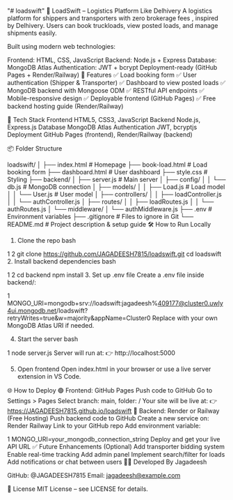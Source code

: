 "# loadswift" 
🚛 LoadSwift – Logistics Platform Like Delhivery
A logistics platform for shippers and transporters with zero brokerage fees , inspired by Delhivery. Users can book truckloads, view posted loads, and manage shipments easily.

Built using modern web technologies:

Frontend: HTML, CSS, JavaScript
Backend: Node.js + Express
Database: MongoDB Atlas
Authentication: JWT + bcrypt
Deployment-ready (GitHub Pages + Render/Railway)
🎯 Features
✅ Load booking form
✅ User authentication (Shipper & Transporter)
✅ Dashboard to view posted loads
✅ MongoDB backend with Mongoose ODM
✅ RESTful API endpoints
✅ Mobile-responsive design
✅ Deployable frontend (GitHub Pages)
✅ Free backend hosting guide (Render/Railway)

🧰 Tech Stack
Frontend
HTML5, CSS3, JavaScript
Backend
Node.js, Express.js
Database
MongoDB Atlas
Authentication
JWT, bcryptjs
Deployment
GitHub Pages (frontend), Render/Railway (backend)

📦 Folder Structure



loadswift/
│
├── index.html                  # Homepage
├── book-load.html              # Load booking form
├── dashboard.html              # User dashboard
├── style.css                   # Styling
├── backend/
│   ├── server.js               # Main server
│   ├── config/
│   │   └── db.js               # MongoDB connection
│   ├── models/
│   │   ├── Load.js             # Load model
│   │   └── User.js             # User model
│   ├── controllers/
│   │   ├── loadController.js
│   │   └── authController.js
│   ├── routes/
│   │   ├── loadRoutes.js
│   │   └── authRoutes.js
│   └── middleware/
│       └── authMiddleware.js
├── .env                        # Environment variables
├── .gitignore                  # Files to ignore in Git
└── README.md                   # Project description & setup guide
🛠️ How to Run Locally
1. Clone the repo
bash


1
2
git clone https://github.com/JAGADEESH7815/loadswift.git 
cd loadswift
2. Install backend dependencies
bash


1
2
cd backend
npm install
3. Set up .env file
Create a .env file inside backend/:



1
MONGO_URI=mongodb+srv://loadswift:jagadeesh%409177@cluster0.uwly4ui.mongodb.net/loadswift?retryWrites=true&w=majority&appName=Cluster0
Replace with your own MongoDB Atlas URI if needed. 

4. Start the server
bash


1
node server.js
Server will run at:
👉 http://localhost:5000

5. Open frontend
Open index.html in your browser or use a live server extension in VS Code.

🌐 How to Deploy
🟢 Frontend: GitHub Pages
Push code to GitHub
Go to Settings > Pages
Select branch: main, folder: /
Your site will be live at:
👉 https://JAGADEESH7815.github.io/loadswift
🔵 Backend: Render or Railway (Free Hosting)
Push backend code to GitHub
Create a new service on:
Render
Railway
Link to your GitHub repo
Add environment variable:


1
MONGO_URI=your_mongodb_connection_string
Deploy and get your live API URL
✅ Future Enhancements (Optional)
Add transporter bidding system
Enable real-time tracking
Add admin panel
Implement search/filter for loads
Add notifications or chat between users
🧑‍💻 Developed By
Jagadeesh

GitHub: @JAGADEESH7815
Email: jagadeesh@example.com

📜 License
MIT License – see LICENSE for details.
